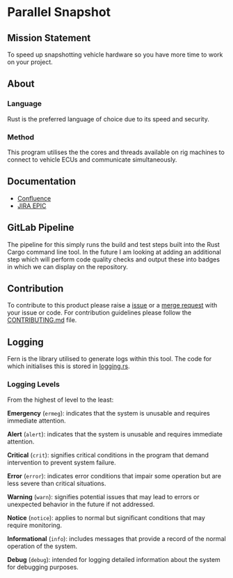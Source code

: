 # Parallel Snapshot

## Mission Statement

To speed up snapshotting vehicle hardware so you have more time to work on your project.

## About

### Language

Rust is the preferred language of choice due to its speed and security.

### Method

This program utilises the the cores and threads available on rig machines to connect to vehicle ECUs and communicate simultaneously.

## Documentation

- [Confluence](https://confluence.devops.jlr-apps.com/display/VVI/Parallel+Snapshot+Strategy)
- [JIRA EPIC](https://jira.devops.jlr-apps.com/browse/VV-44630)

## GitLab Pipeline

The pipeline for this simply runs the build and test steps built into the Rust Cargo command line tool. In the future I am looking at adding an additional step which will perform code quality checks and output these into badges in which we can display on the repository.

## Contribution

To contribute to this product please raise a [issue](https://git-gdd.sdo.jlrmotor.com/SBR/taas_framework/parallel_snapshot/-/issues/new) or a [merge request](https://git-gdd.sdo.jlrmotor.com/SBR/taas_framework/parallel_snapshot/-/merge_requests/new) with your issue or code. For contribution guidelines please follow the [CONTRIBUTING.md](/CONTRIBUTING.md) file.

## Logging

Fern is the library utilised to generate logs within this tool. The code for which initialises this is stored in [logging.rs](/src/logging.rs).

### Logging Levels

From the highest of level to the least:

**Emergency** (`ermeg`): indicates that the system is unusable and requires immediate attention.

**Alert** (`alert`): indicates that the system is unusable and requires immediate attention.

**Critical** (`crit`): signifies critical conditions in the program that demand intervention to prevent system failure.

**Error** (`error`): indicates error conditions that impair some operation but are less severe than critical situations.

**Warning** (`warn`): signifies potential issues that may lead to errors or unexpected behavior in the future if not addressed.

**Notice** (`notice`): applies to normal but significant conditions that may require monitoring.

**Informational** (`info`): includes messages that provide a record of the normal operation of the system.

**Debug** (`debug`): intended for logging detailed information about the system for debugging purposes.
